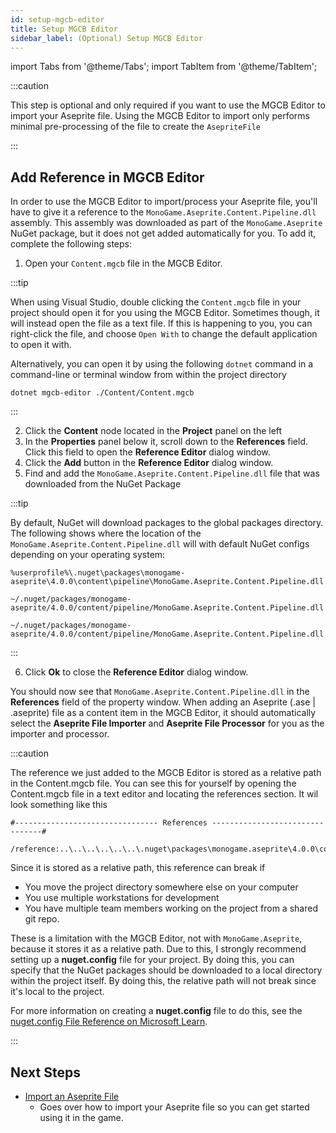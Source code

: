 ```yaml
---
id: setup-mgcb-editor
title: Setup MGCB Editor
sidebar_label: (Optional) Setup MGCB Editor
---
```


import Tabs from '@theme/Tabs';
import TabItem from '@theme/TabItem';

:::caution

This step is optional and only required if you want to use the MGCB Editor to import your Aseprite file. Using the MGCB Editor to import only performs minimal pre-processing of the file to create the `AsepriteFile`

:::

## Add Reference in MGCB Editor

In order to use the MGCB Editor to import/process your Aseprite file, you'll have to give it a reference to the `MonoGame.Aseprite.Content.Pipeline.dll` assembly. This assembly was downloaded as part of the `MonoGame.Aseprite` NuGet package, but it does not get added automatically for you. To add it, complete the following steps:

1. Open your `Content.mgcb` file in the MGCB Editor.

:::tip

When using Visual Studio, double clicking the `Content.mgcb` file in your project should open it for you using the MGCB Editor. Sometimes though, it will instead open the file as a text file. If this is happening to you, you can right-click the file, and choose `Open With` to change the default application to open it with.

Alternatively, you can open it by using the following `dotnet` command in a command-line or terminal window from within the project directory

<Tabs>
<TabItem value="dotnet" label="dotnet Commnad">

```
dotnet mgcb-editor ./Content/Content.mgcb
```

</TabItem>
</Tabs>

:::

2. Click the **Content** node located in the **Project** panel on the left
3. In the **Properties** panel below it, scroll down to the **References** field. Click this field to open the **Reference Editor** dialog window.
4. Click the **Add** button in the **Reference Editor** dialog window.
5. Find and add the `MonoGame.Aseprite.Content.Pipeline.dll` file that was downloaded from the NuGet Package

:::tip

By default, NuGet will download packages to the global packages directory. The following shows where the location of the `MonoGame.Aseprite.Content.Pipeline.dll` will with default NuGet configs depending on your operating system:
<Tabs>
<TabItem value="windows" label="Windows">

```
%userprofile%\.nuget\packages\monogame-aseprite\4.0.0\content\pipeline\MonoGame.Aseprite.Content.Pipeline.dll
```

</TabItem>
<TabItem value="mac" label="Mac">

```
~/.nuget/packages/monogame-aseprite/4.0.0/content/pipeline/MonoGame.Aseprite.Content.Pipeline.dll
```

</TabItem>
<TabItem value="linux" label="Linux">

```
~/.nuget/packages/monogame-aseprite/4.0.0/content/pipeline/MonoGame.Aseprite.Content.Pipeline.dll
```

</TabItem>
</Tabs>

:::

6. Click **Ok** to close the **Reference Editor** dialog window.

You should now see that `MonoGame.Aseprite.Content.Pipeline.dll` in the **References** field of the property window.  When adding an Aseprite (.ase | .aseprite) file as a content item in the MGCB Editor, it should automatically select the **Aseprite File Importer** and **Aseprite File Processor** for you as the importer and processor.

:::caution

The reference we just added to the MGCB Editor is stored as a relative path in the Content.mgcb file.  You can see this for yourself by opening the Content.mgcb file in a text editor and locating the references section. It wil look something like this

```
#-------------------------------- References --------------------------------#

/reference:..\..\..\..\..\..\.nuget\packages\monogame.aseprite\4.0.0\content\pipeline\MonoGame.Aseprite.Content.Pipeline.dll
```

Since it is stored as a relative path, this reference can break if
* You move the project directory somewhere else on your computer
* You use multiple workstations for development
* You have multiple team members working on the project from a shared git repo.

These is a limitation with the MGCB Editor, not with `MonoGame.Aseprite`, because it stores it as a relative path.  Due to this, I strongly recommend setting up a **nuget.config** file for your project.  By doing this, you can specify that the NuGet packages should be downloaded to a local directory within the project itself. By doing this, the relative path will not break since it's local to the project.

For more information on creating a **nuget.config** file to do this, see the [nuget.config File Reference on Microsoft Learn](https://learn.microsoft.com/en-us/nuget/reference/nuget-config-file).

:::

## Next Steps

- [Import an Aseprite File](./import-aseprite-file)
  - Goes over how to import your Aseprite file so you can get started using it in the game.
